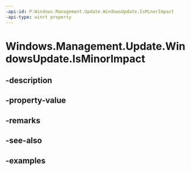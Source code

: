 ```yaml
---
-api-id: P:Windows.Management.Update.WindowsUpdate.IsMinorImpact
-api-type: winrt property
---
```


# Windows.Management.Update.WindowsUpdate.IsMinorImpact

<!--
public bool IsMinorImpact { get; }
-->


## -description

## -property-value

## -remarks

## -see-also

## -examples


